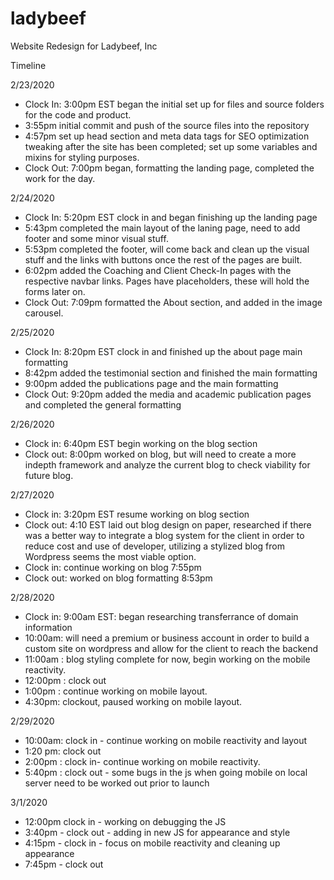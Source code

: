 # ladybeef
Website Redesign for Ladybeef, Inc

Timeline

2/23/2020
- Clock In: 3:00pm EST began the initial set up for files and source folders for the code and product.
- 3:55pm initial commit and push of the source files into the repository
- 4:57pm set up head section and meta data tags for SEO optimization tweaking after the site has been completed; set up some variables
  and mixins for styling purposes.
- Clock Out: 7:00pm began, formatting the landing page, completed the work for the day.

2/24/2020
- Clock In: 5:20pm EST clock in and began finishing up the landing page
- 5:43pm completed the main layout of the laning page, need to add footer and some minor visual stuff.
- 5:53pm completed the footer, will come back and clean up the visual stuff and the links with buttons once the rest of the pages are built.
- 6:02pm added the Coaching and Client Check-In pages with the respective navbar links. Pages have placeholders, these will hold the forms later on.
- Clock Out: 7:09pm formatted the About section, and added in the image carousel.

2/25/2020
- Clock In: 8:20pm EST clock in and finished up the about page main formatting
- 8:42pm added the testimonial section and finished the main formatting
- 9:00pm added the publications page and the main formatting 
- Clock Out: 9:20pm added the media and academic publication pages and completed the general formatting

2/26/2020
- Clock in: 6:40pm EST begin working on the blog section
- Clock out: 8:00pm worked on blog, but will need to create a more indepth framework and analyze the current blog to check viability for future blog.

2/27/2020
- Clock in: 3:20pm EST resume working on blog section
- Clock out: 4:10 EST laid out blog design on paper, researched if there was a better way to integrate a blog system for the client in order to reduce cost and use
  of developer, utilizing a stylized blog from Wordpress seems the most viable option.
- Clock in: continue working on blog 7:55pm
- Clock out: worked on blog formatting 8:53pm

2/28/2020
- Clock in: 9:00am EST: began researching transferrance of domain information
- 10:00am: will need a premium or business account in order to build a custom site on wordpress and allow for the client to reach the backend
- 11:00am : blog styling complete for now, begin working on the mobile reactivity.
- 12:00pm : clock out
- 1:00pm : continue working on mobile layout.
- 4:30pm: clockout, paused working on mobile layout.

2/29/2020 
- 10:00am: clock in - continue working on mobile reactivity and layout
- 1:20 pm: clock out
- 2:00pm : clock in- continue working on mobile reactivity.
- 5:40pm : clock out - some bugs in the js when going mobile on local server need to be worked out prior to launch

3/1/2020
- 12:00pm clock in - working on debugging the JS
- 3:40pm - clock out - adding in new JS for appearance and style
- 4:15pm - clock in - focus on mobile reactivity and cleaning up appearance
- 7:45pm - clock out